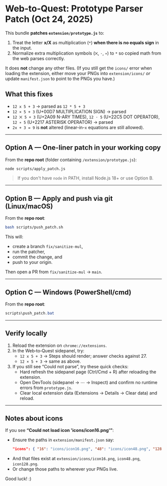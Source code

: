 # Web‑to‑Quest: Prototype Parser Patch (Oct 24, 2025)

This bundle **patches `extension/prototype.js`** to:
1) Treat the letter **x/X** as multiplication (`*`) **when there is no equals sign** in the input.
2) Normalize extra multiplication symbols (`⨉`, `⋅`, `∗`) to `*` so copied math from the web parses correctly.

It does **not** change any other files. (If you still get the `icons/` error when loading the extension, either move your PNGs into `extension/icons/` _or_ update `manifest.json` to point to the PNGs you have.)

## What this fixes
- `12 x 5 + 3` → parsed as `12 * 5 + 3`
- `12 × 5 + 3` (U+00D7 MULTIPLICATION SIGN) → parsed
- `12 ⨉ 5 + 3` (U+2A09 N-ARY TIMES), `12 ⋅ 5` (U+22C5 DOT OPERATOR), `12 ∗ 5` (U+2217 ASTERISK OPERATOR) → parsed
- `2x + 3 = 9` is **not** altered (linear-in-`x` equations are still allowed).

---

## Option A — One-liner patch in your working copy
From the **repo root** (folder containing `/extension/prototype.js`):

```bash
node scripts/apply_patch.js
```

> If you don't have `node` in PATH, install Node.js 18+ or use Option B.

---

## Option B — Apply and push via git (Linux/macOS)
From the **repo root**:

```bash
bash scripts/push_patch.sh
```

This will:
- create a branch `fix/sanitize-mul`,
- run the patcher,
- commit the change, and
- push to your origin.

Then open a PR from `fix/sanitize-mul` → `main`.

---

## Option C — Windows (PowerShell/cmd)
From the **repo root**:

```powershell
scripts\push_patch.bat
```

---

## Verify locally
1. Reload the extension on `chrome://extensions`.
2. In the Web‑to‑Quest sidepanel, try:
   - `12 x 5 + 3` → Steps should render; answer checks against 27.
   - `12 × 5 + 3` → same as above.
3. If you still see “Could not parse”, try these quick checks:
   - Hard refresh the sidepanel page (Ctrl/Cmd + R) after reloading the extension.
   - Open DevTools (sidepanel → ⋯ → Inspect) and confirm no runtime errors from `prototype.js`.
   - Clear local extension data (Extensions → Details → Clear data) and reload.

---

## Notes about icons
If you see **“Could not load icon 'icons/icon16.png'”**:
- Ensure the paths in `extension/manifest.json` say:
  ```json
  "icons": { "16": "icons/icon16.png", "48": "icons/icon48.png", "128": "icons/icon128.png" }
  ```
- And that files exist at `extension/icons/icon16.png`, `icon48.png`, `icon128.png`.
- Or change those paths to wherever your PNGs live.

Good luck! :)
